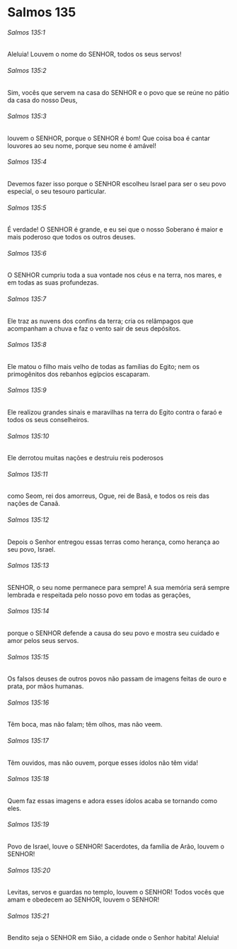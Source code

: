 # Salmos 135

###### Salmos 135:1

Aleluia! Louvem o nome do SENHOR, todos os seus servos!

###### Salmos 135:2

Sim, vocês que servem na casa do SENHOR e o povo que se reúne no pátio da casa do nosso Deus,

###### Salmos 135:3

louvem o SENHOR, porque o SENHOR é bom! Que coisa boa é cantar louvores ao seu nome, porque seu nome é amável!

###### Salmos 135:4

Devemos fazer isso porque o SENHOR escolheu Israel para ser o seu povo especial, o seu tesouro particular.

###### Salmos 135:5

É verdade! O SENHOR é grande, e eu sei que o nosso Soberano é maior e mais poderoso que todos os outros deuses.

###### Salmos 135:6

O SENHOR cumpriu toda a sua vontade nos céus e na terra, nos mares, e em todas as suas profundezas.

###### Salmos 135:7

Ele traz as nuvens dos confins da terra; cria os relâmpagos que acompanham a chuva e faz o vento sair de seus depósitos.

###### Salmos 135:8

Ele matou o filho mais velho de todas as famílias do Egito; nem os primogênitos dos rebanhos egípcios escaparam.

###### Salmos 135:9

Ele realizou grandes sinais e maravilhas na terra do Egito contra o faraó e todos os seus conselheiros.

###### Salmos 135:10

Ele derrotou muitas nações e destruiu reis poderosos

###### Salmos 135:11

como Seom, rei dos amorreus, Ogue, rei de Basã, e todos os reis das nações de Canaã.

###### Salmos 135:12

Depois o Senhor entregou essas terras como herança, como herança ao seu povo, Israel.

###### Salmos 135:13

SENHOR, o seu nome permanece para sempre! A sua memória será sempre lembrada e respeitada pelo nosso povo em todas as gerações,

###### Salmos 135:14

porque o SENHOR defende a causa do seu povo e mostra seu cuidado e amor pelos seus servos.

###### Salmos 135:15

Os falsos deuses de outros povos não passam de imagens feitas de ouro e prata, por mãos humanas.

###### Salmos 135:16

Têm boca, mas não falam; têm olhos, mas não veem.

###### Salmos 135:17

Têm ouvidos, mas não ouvem, porque esses ídolos não têm vida!

###### Salmos 135:18

Quem faz essas imagens e adora esses ídolos acaba se tornando como eles.

###### Salmos 135:19

Povo de Israel, louve o SENHOR! Sacerdotes, da família de Arão, louvem o SENHOR!

###### Salmos 135:20

Levitas, servos e guardas no templo, louvem o SENHOR! Todos vocês que amam e obedecem ao SENHOR, louvem o SENHOR!

###### Salmos 135:21

Bendito seja o SENHOR em Sião, a cidade onde o Senhor habita! Aleluia!

